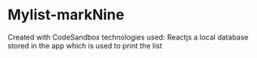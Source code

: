 # Mylist-markNine
Created with CodeSandbox
technologies used: Reactjs
a  local database stored in the app which is used to print the list
